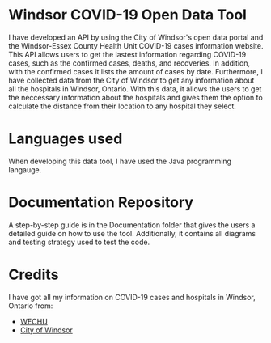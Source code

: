  # Windsor COVID-19 Open Data Tool

I have developed an API by using the City of Windsor's open data portal and the Windsor-Essex County Health Unit COVID-19 cases information website. This API allows users to get the lastest information regarding COVID-19 cases, such as the confirmed cases, deaths, and recoveries. In addition, with the confirmed cases it lists the amount of cases by date. Furthermore, I have collected data from the City of Windsor to get any information about all the hospitals in Windsor, Ontario. With this data, it allows the users to get the neccessary information about the hospitals and gives them the option to calculate the distance from their location to any hospital they select.

# Languages used

When developing this data tool, I have used the Java programming langauge.

# Documentation Repository

A step-by-step guide is in the Documentation folder that gives the users a detailed guide on how to use the tool. Additionally, it contains all diagrams and testing strategy used to test the code.

# Credits

I have got all my information on COVID-19 cases and hospitals in Windsor, Ontario from:
* [WECHU](https://www.wechu.org/cv/local-updates)
* [City of Windsor](https://opendata.citywindsor.ca/)
